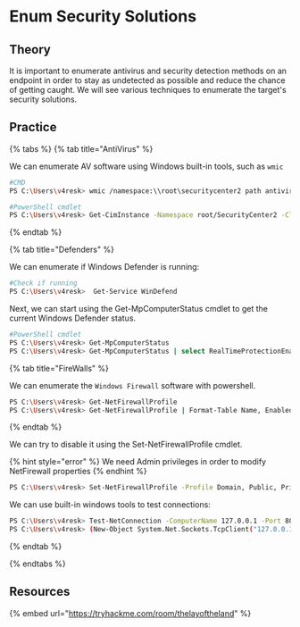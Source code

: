 # Enum Security Solutions

## Theory

It is important to enumerate antivirus and security detection methods on an endpoint in order to stay as undetected as possible and reduce the chance of getting caught. We will see various techniques to enumerate the target's security solutions.

## Practice

{% tabs %}
{% tab title="AntiVirus" %}

We can enumerate AV software using Windows built-in tools, such as `wmic`

```bash
#CMD
PS C:\Users\v4resk> wmic /namespace:\\root\securitycenter2 path antivirusproduct

#PowerShell cmdlet
PS C:\Users\v4resk> Get-CimInstance -Namespace root/SecurityCenter2 -ClassName AntivirusProduct
```
{% endtab %}

{% tab title="Defenders" %}

We can enumerate if Windows Defender is running: 
```bash
#Check if running
PS C:\Users\v4resk>  Get-Service WinDefend
```
Next, we can start using the Get-MpComputerStatus cmdlet to get the current Windows Defender status. 
```bash
#PowerShell cmdlet
PS C:\Users\v4resk> Get-MpComputerStatus
PS C:\Users\v4resk> Get-MpComputerStatus | select RealTimeProtectionEnabled
```
{% tab title="FireWalls" %}

We can enumerate the `Windows Firewall` software with powershell.

```bash
PS C:\Users\v4resk> Get-NetFirewallProfile
PS C:\Users\v4resk> Get-NetFirewallProfile | Format-Table Name, Enabled
```
{% endtab %}

We can try to disable it using the Set-NetFirewallProfile cmdlet.

{% hint style="error" %}
We need Admin privileges in order to modify NetFirewall properties
{% endhint %}  

``` bash
PS C:\Users\v4resk> Set-NetFirewallProfile -Profile Domain, Public, Private -Enabled False
```

We can use built-in windows tools to test connections:
```bash
PS C:\Users\v4resk> Test-NetConnection -ComputerName 127.0.0.1 -Port 80
PS C:\Users\v4resk> (New-Object System.Net.Sockets.TcpClient("127.0.0.1", "80")).Connected
```



{% endtab %}

{% endtabs %}


## Resources

{% embed url="https://tryhackme.com/room/thelayoftheland" %}




